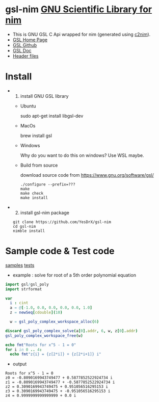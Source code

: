 # gsl-nim [GNU Scientific Library for nim](https://www.gnu.org/software/gsl/)
* This is GNU GSL C Api wrapped for nim (generated using [c2nim](https://github.com/nim-lang/c2nim)).
* [GSL Home Page](https://www.gnu.org/software/gsl/)
* [GSL Github](https://github.com/ampl/gsl)
* [GSL Doc](https://www.gnu.org/software/gsl/doc/html/)
* [Header files](https://github.com/YesDrX/gsl-nim/tree/main/include/gsl)

# Install
* 1. install GNU GSL library
  * Ubuntu 
  
    sudo apt-get install libgsl-dev
  
  * MacOs
    
    brew install gsl
   
  * Windows
    
    Why do you want to do this on windows? Use WSL maybe.
    
  * Build from source
  
    download source code from https://www.gnu.org/software/gsl/
    
    ```
    ./configure --prefix=???
    make
    make check
    make install
    ```
* 2. install gsl-nim package
  ```
  git clone https://github.com/YesDrX/gsl-nim
  cd gsl-nim
  nimble install
  ```
# Sample code & Test code
  [samples](https://github.com/YesDrX/gsl-nim/tree/main/sample)
  [tests](https://github.com/YesDrX/gsl-nim/tree/main/test)
  
  * example : solve for root of a 5th order polynomial equation
  ```nim
import gsl/gsl_poly
import strformat

var
    i : cint
    a = @[-1.0, 0.0, 0.0, 0.0, 0.0, 1.0]
    z = newSeq[cdouble](10)

    w = gsl_poly_complex_workspace_alloc(6)

discard gsl_poly_complex_solve(a[0].addr, 6, w, z[0].addr)
gsl_poly_complex_workspace_free(w)

echo fmt"Roots for x^5 - 1 = 0"
for i in 0 .. 4:
    echo fmt"z{i} = {z[2*i]} + {z[2*i+1]} i"
  ```
  * output
  ```
Roots for x^5 - 1 = 0
z0 = -0.8090169943749477 + 0.5877852522924734 i
z1 = -0.8090169943749477 + -0.5877852522924734 i
z2 = 0.3090169943749475 + 0.951056516295153 i
z3 = 0.3090169943749475 + -0.951056516295153 i
z4 = 0.9999999999999999 + 0.0 i
  ```
  
